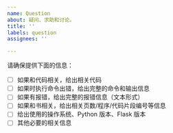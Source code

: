 ```yaml
---
name: Question
about: 疑问、求助和讨论。
title: ''
labels: question
assignees: ''

---
```


请确保提供下面的信息：

- [ ] 如果和代码相关，给出相关代码
- [ ] 如果时执行命令出错，给出完整的命令和输出信息
- [ ] 如果有报错，给出完整的报错信息（文本形式）
- [ ] 如果和书相关，给出相关页数/程序/代码片段编号等信息
- [ ] 给出使用的操作系统、Python 版本、Flask 版本
- [ ] 其他必要的相关信息
